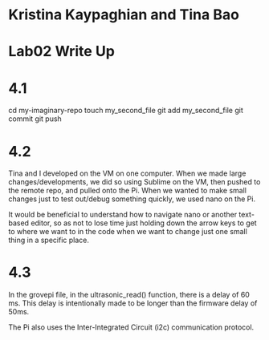 # Kristina Kaypaghian and Tina Bao
# Lab02 Write Up

# 4.1

cd my-imaginary-repo
touch my_second_file
git add my_second_file
git commit
git push

# 4.2

Tina and I developed on the VM on one computer.
When we made large changes/developments, we did so using Sublime on the VM, then pushed to the remote repo, and pulled onto the Pi.
When we wanted to make small changes just to test out/debug something quickly, we used nano on the Pi.

It would be beneficial to understand how to navigate nano or another text-based editor, so as not to lose time just holding down the arrow keys to get to where we want to in the code when we want to change just one small thing in a specific place.

# 4.3

In the grovepi file, in the ultrasonic_read() function, there is a delay of 60 ms.
This delay is intentionally made to be longer than the firmware delay of 50ms.

The Pi also uses the Inter-Integrated Circuit (i2c) communication protocol.